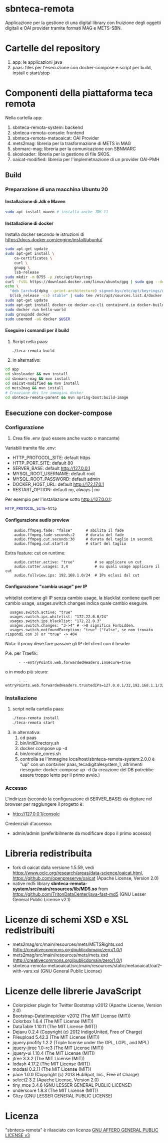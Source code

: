 # sbnteca-remota

Applicazione per la gestione di una digital library con fruizione degli oggetti digitali e OAI provider tramite formati MAG e METS-SBN.

# Cartelle del repository

1. app: le applicazioni java
2. paas: files per l'esecuzione con docker-compose e script per build, install e start/stop


# Componenti della piattaforma teca remota

Nella cartella app:

1. sbnteca-remota-system: backend
2. sbnteca-remota-console: frontend
3. sbnteca-remota-metaoaicat: OAI Provider
4. mets2mag: libreria per la trasformazione di METS in MAG
5. sbnmarc-mag: libreria per la comunicazione con SBNMARC
6. skosloader: libreria per la gestione di file SKOS.
7. oaicat-modified: libreria per l'implemetnazione di un provider OAI-PMH


## Build

### Preparazione di una macchina Ubuntu 20

#### Installazione di Jdk e Maven
``` bash
sudo apt install maven # installa anche JDK 11

``` 

#### Installazione di docker
Installa docker secondo le istruzioni di https://docs.docker.com/engine/install/ubuntu/
``` bash
sudo apt-get update
sudo apt-get install \
    ca-certificates \
    curl \
    gnupg \
    lsb-release
sudo mkdir -m 0755 -p /etc/apt/keyrings
curl -fsSL https://download.docker.com/linux/ubuntu/gpg | sudo gpg --dearmor -o /etc/apt/keyrings/docker.gpg
echo \
  "deb [arch=$(dpkg --print-architecture) signed-by=/etc/apt/keyrings/docker.gpg] https://download.docker.com/linux/ubuntu \
  $(lsb_release -cs) stable" | sudo tee /etc/apt/sources.list.d/docker.list > /dev/null
sudo apt-get update
sudo apt-get install docker-ce docker-ce-cli containerd.io docker-buildx-plugin docker-compose-plugin
sudo docker run hello-world
sudo groupadd docker
sudo usermod -aG docker $USER

``` 

#### Eseguire i comandi per il build

1. Script nella paas:
``` bash 
   ./teca-remota build
``` 
2. in alternativo:
``` bash
cd app
cd skosloader && mvn install 
cd sbnmarc-mag && mvn install 
cd oaicat-modified && mvn install 
cd mets2mag && mvn install 
# Creazione dei tre immagini docker
cd sbnteca-remota-parent && mvn spring-boot:build-image

```

## Esecuzione con docker-compose

### Configurazione

1. Crea file .env (può essere anche vuoto o mancante)

Variabili tramite file .env:

- HTTP_PROTOCOL_SITE: default https
- HTTP_PORT_SITE: default 80
- SERVER_BASE: default http://127.0.0.1
- MYSQL_ROOT_USERNAME: default root
- MYSQL_ROOT_PASSWORD: default admin
- DOCKER_HOST_URL: default http://172.17.0.1
- RESTART_OPTION: default no, always | no

Per esempio per l'installazione sotto http://127.0.0.1:
``` bash
HTTP_PROTOCOL_SITE=http
``` 

#### Configurazione audio preview

```
    audio.ffmpeg.fade: "false"      # abilita il fade
    audio.ffmpeg.fade-seconds:2     # durata del fade 
    audio.ffmpeg.cut.seconds:30     # durata del taglio in secondi
    audio.ffmpeg.cut.start:0        # start del taglio
```

Extra feature: cut on runtime:

```    
    audio.cutter.active: "true"         # se applicare un cut
    audio.cutter.usages: 3,4            # su quali usage applicare il cut 
    audio.fullview.ips: 192.168.1.0/24  # IPs eclusi dal cut  
```

#### Configurazione "cambia usage" per IP

whitelist contiene gli IP senza cambio usage, la blacklist contiene
quelli per cambio usage, usages.switch.changes indica quale cambio eseguire.

```
  usages.switch.active: "true"
  usages.switch.ips.whitelist: "172.22.0.0/24"
  usages.switch.ips.blacklist: "172.22.0.3"
  usages.switch.changes: "3->4" # ->0 significa Forbidden.
  usages.switch.notfoundException: "true" ("false", se non trovato rispondi con 3) or "true" -> 404
```

Nota: il proxy deve fare passare gli IP del client con il header

P.e. per Traefik:

```
      - --entryPoints.web.forwardedHeaders.insecure=true
```

o in modo più sicuro:

```
      - --entryPoints.web.forwardedHeaders.trustedIPs=127.0.0.1/32,192.168.1.1/32
```



### Installazione

1. script nella cartella paas:
``` bash 
   ./teca-remota install
   ./teca-remota start
``` 
3. in alternativa:
   1. cd paas
   2. bin/initDirectory.sh
   3. docker compose up -d
   4. bin/create_cores.sh
   5. controlla se l'immagine localhost/sbnteca-remota-system:2.0.0 è "up" con un container paas_tecadigitalesystem_1, altrimenti rieseguire: docker-compose up -d (la creazione del DB potrebbe essere troppo lento per il primo avvio.)

### Accesso

L'indirizzo (secondo la configurazione di SERVER_BASE) da digitare nel browser per raggiungere il progetto è:
 - http://127.0.0.1/console 

Credenziali d'accesso:
- admin/admin (preferibilmente da modificare dopo il primo accesso)


# Libreria redistribuita

- fork di oaicat dalla versione 1.5.59, vedi https://www.oclc.org/research/areas/data-science/oaicat.html, https://github.com/openpreserve/oaicat (Apache License, Version 2.0)
- native md5 library **sbnteca-remota-system/src/main/resources/lib/MD5.so** from https://github.com/TritonDataCenter/java-fast-md5 (GNU Lesser General Public License v2.1)


# Licenze di schemi XSD e XSL redistribuiti

- mets2mag/src/main/resources/mets/METSRights.xsd (http://creativecommons.org/publicdomain/zero/1.0/)
- mets2mag/src/main/resources/mets/mets.xsd (http://creativecommons.org/publicdomain/zero/1.0/)
- sbnteca-remota-metaoaicat/src/main/resources/static/metaoaicat/oai2-with-vars.xsl (GNU General Public License)


# Licenze delle librerie JavaScript

- Colorpicker plugin for Twitter Bootstrap v2012 (Apache License, Version 2.0)
- Bootstrap-Datetimepicker v2012 (The MIT License (MIT))
- Colorbox 1.6.4 (The MIT License (MIT))
- DataTable 1.10.11 (The MIT License (MIT))
- Dejavu 0.2.4 (Copyright (c) 2012 IndigoUnited, Free of Charge)
- Fileupload 5.42.3 (The MIT License (MIT))
- jquery.pnofify 1.2.2 (Triple license under the GPL, LGPL, and MPL)
- jquery-jtree 1.0-rc3 (The MIT License (MIT))
- jquery-ui 1.10.4 (The MIT License (MIT))
- jtree 3.3.2 (The MIT License (MIT))
- lodash 4.17.2 (The MIT License (MIT))
- modaal 0.2.11 (The MIT License (MIT))
- pace 1.0.0 (Copyright (c) 2013 HubSpot, Inc., Free of Charge)
- select2 3.2 (Apache License, Version 2.0)
- tiny_mce 3.4.6 (GNU LESSER GENERAL PUBLIC LICENSE)
- underscore 1.8.3 (The MIT License (MIT))
- Glizy (GNU LESSER GENERAL PUBLIC LICENSE)


# Licenza
"sbnteca-remota" è rilasciato con licenza [GNU AFFERO GENERAL PUBLIC LICENSE v3](LICENSE)
